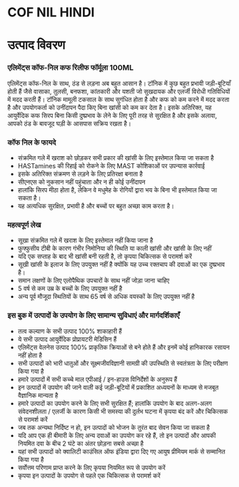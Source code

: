 # COF NIL HINDI

# उत्पाद विवरण

### एलिमेंट्स कॉफ-निल कफ रिलीफ फॉर्मूला 100ML

एलिमेंट्स कॉफ-निल के साथ, ठंड से लड़ना अब बहुत आसान है। टॉनिक में कुछ बहुत प्रभावी जड़ी-बूटियाँ होती हैं जैसे वासाका, तुलसी, बनफशा, कांतकारी और यशती जो सुखदायक और एलर्जी विरोधी गतिविधियों में मदद करती हैं। टॉनिक मामूली टकसाल के साथ सुगंधित होता है और कफ को कम करने में मदद करता है और उपयोगकर्ता को उनींदापन पैदा किए बिना खांसी को कम कर देता है। इसके अतिरिक्त, यह आयुर्वेदिक कफ सिरप बिना किसी दुष्प्रभाव के लेने के लिए पूरी तरह से सुरक्षित है और इसके अलावा, आपको ठंड के बावजूद घड़ी के आसपास सक्रिय रखता है।

### कॉफ निल के फायदे

- संक्रमित गले में खराश को छोड़कर सभी प्रकार की खांसी के लिए इस्तेमाल किया जा सकता है
- HASTamines की रिहाई को रोकने के लिए MAST कोशिकाओं पर उपन्यास कार्रवाई
- इसके अतिरिक्त संक्रमण से लड़ने के लिए प्रतिरक्षा बनाता है
- सीएनएस को नुकसान नहीं पहुंचाता और न ही कोई उनींदापन
- हालांकि सिरप मीठा होता है, लेकिन वे मधुमेह के रोगियों द्वारा भय के बिना भी इस्तेमाल किया जा सकता है।
- यह अत्यधिक सुरक्षित, प्रभावी है और बच्चों पर बहुत अच्छा काम करता है।

### महत्वपूर्ण लेख

- सूखा संक्रमित गले में खराश के लिए इस्तेमाल नहीं किया जाना है
- फुफ्फुसीय टीबी के कारण गंभीर निमोनिया की स्थिति या काली खांसी और खांसी के लिए नहीं
- यदि एक सप्ताह के बाद भी खांसी बनी रहती है, तो कृपया चिकित्सक से परामर्श करें
- सूखी खांसी के इलाज के लिए उपयुक्त नहीं है क्योंकि यह उच्च रक्तचाप की दवाओं का एक दुष्प्रभाव है।
- समान लक्षणों के लिए एलोपैथिक उपचारों के साथ नहीं जोड़ा जाना चाहिए
- 5 वर्ष से कम उम्र के बच्चों के लिए उपयुक्त नहीं है
- अन्य पूर्व मौजूदा स्थितियों के साथ 65 वर्ष से अधिक वयस्कों के लिए उपयुक्त नहीं है

### इस बुक में उत्पादों के उपयोग के लिए सामान्य सुविधाएं और मार्गदर्शिकाएँ

- तत्व कल्याण के सभी उत्पाद 100% शाकाहारी हैं
- ये सभी उत्पाद आयुर्वेदिक प्रोप्रायटरी मेडिसिन हैं
- एलिमेंट्स वेलनेस उत्पाद 100% प्राकृतिक क्रियाओं से बने होते हैं और इनमें कोई हानिकारक रसायन नहीं होता है
- सभी उत्पादों को भारी धातुओं और सूक्ष्मजीवविज्ञानी सामग्री की उपस्थिति से स्वतंत्रता के लिए परीक्षण किया गया है
- हमारे उत्पादों में सभी कच्चे माल एपीआई / इन-हाउस विनिर्देशों के अनुरूप हैं
- इन उत्पादों में उपयोग की जाने वाली कई जड़ी-बूटियों में प्रकाशित अध्ययनों के माध्यम से मजबूत वैज्ञानिक मान्यता है
- हमारे उत्पादों का उपयोग करने के लिए सभी सुरक्षित हैं; हालांकि उपयोग के बाद अलग-अलग संवेदनशीलता / एलर्जी के कारण किसी भी समस्या की दुर्लभ घटना में कृपया बंद करें और चिकित्सक से परामर्श करें
- जब तक अन्यथा निर्दिष्ट न हो, इन उत्पादों को भोजन के तुरंत बाद सेवन किया जा सकता है
- यदि आप एक ही बीमारी के लिए अन्य दवाओं का उपयोग कर रहे हैं, तो इन उत्पादों और आपकी नियमित दवा के बीच 2 घंटे का अंतर छोड़ना सबसे अच्छा है
- यहां सभी उत्पादों को क्वालिटी काउंसिल ऑफ इंडिया द्वारा दिए गए आयुष प्रीमियम मार्क से सम्मानित किया गया है
- सर्वोत्तम परिणाम प्राप्त करने के लिए कृपया नियमित रूप से उपयोग करें
- कृपया इन उत्पादों के उपयोग से पहले एक चिकित्सक से परामर्श करें